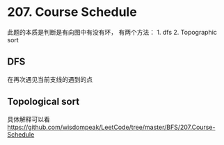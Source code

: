 # 207. Course Schedule

此题的本质是判断是有向图中有没有环， 有两个方法： 1. dfs 2. Topographic sort

## DFS

在再次遇见当前支线的遇到的点

## Topological sort

具体解释可以看 <https://github.com/wisdompeak/LeetCode/tree/master/BFS/207.Course-Schedule>
